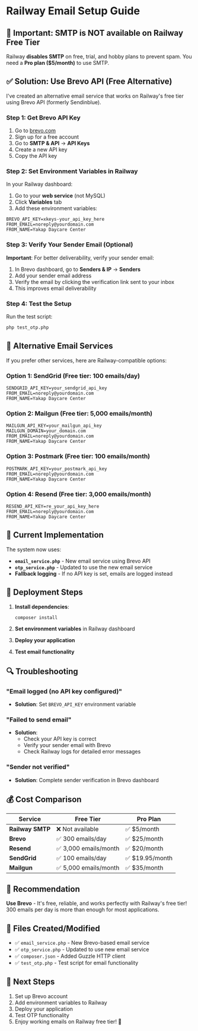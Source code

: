 # Railway Email Setup Guide

## 🚨 Important: SMTP is NOT available on Railway Free Tier

Railway **disables SMTP** on free, trial, and hobby plans to prevent spam. You need a **Pro plan ($5/month)** to use SMTP.

## ✅ Solution: Use Brevo API (Free Alternative)

I've created an alternative email service that works on Railway's free tier using Brevo API (formerly Sendinblue).

### Step 1: Get Brevo API Key

1. Go to [brevo.com](https://brevo.com)
2. Sign up for a free account
3. Go to **SMTP & API** → **API Keys**
4. Create a new API key
5. Copy the API key

### Step 2: Set Environment Variables in Railway

In your Railway dashboard:

1. Go to your **web service** (not MySQL)
2. Click **Variables** tab
3. Add these environment variables:

```
BREVO_API_KEY=xkeys-your_api_key_here
FROM_EMAIL=noreply@yourdomain.com
FROM_NAME=Yakap Daycare Center
```

### Step 3: Verify Your Sender Email (Optional)

**Important**: For better deliverability, verify your sender email:

1. In Brevo dashboard, go to **Senders & IP** → **Senders**
2. Add your sender email address
3. Verify the email by clicking the verification link sent to your inbox
4. This improves email deliverability

### Step 4: Test the Setup

Run the test script:

```bash
php test_otp.php
```

## 🔧 Alternative Email Services

If you prefer other services, here are Railway-compatible options:

### Option 1: SendGrid (Free tier: 100 emails/day)

```env
SENDGRID_API_KEY=your_sendgrid_api_key
FROM_EMAIL=noreply@yourdomain.com
FROM_NAME=Yakap Daycare Center
```

### Option 2: Mailgun (Free tier: 5,000 emails/month)

```env
MAILGUN_API_KEY=your_mailgun_api_key
MAILGUN_DOMAIN=your_domain.com
FROM_EMAIL=noreply@yourdomain.com
FROM_NAME=Yakap Daycare Center
```

### Option 3: Postmark (Free tier: 100 emails/month)

```env
POSTMARK_API_KEY=your_postmark_api_key
FROM_EMAIL=noreply@yourdomain.com
FROM_NAME=Yakap Daycare Center
```

### Option 4: Resend (Free tier: 3,000 emails/month)

```env
RESEND_API_KEY=re_your_api_key_here
FROM_EMAIL=noreply@yourdomain.com
FROM_NAME=Yakap Daycare Center
```

## 📧 Current Implementation

The system now uses:

- **`email_service.php`** - New email service using Brevo API
- **`otp_service.php`** - Updated to use the new email service
- **Fallback logging** - If no API key is set, emails are logged instead

## 🚀 Deployment Steps

1. **Install dependencies**:

   ```bash
   composer install
   ```

2. **Set environment variables** in Railway dashboard

3. **Deploy your application**

4. **Test email functionality**

## 🔍 Troubleshooting

### "Email logged (no API key configured)"

- **Solution**: Set `BREVO_API_KEY` environment variable

### "Failed to send email"

- **Solution**:
  - Check your API key is correct
  - Verify your sender email with Brevo
  - Check Railway logs for detailed error messages

### "Sender not verified"

- **Solution**: Complete sender verification in Brevo dashboard

## 💰 Cost Comparison

| Service          | Free Tier             | Pro Plan        |
| ---------------- | --------------------- | --------------- |
| **Railway SMTP** | ❌ Not available      | ✅ $5/month     |
| **Brevo**        | ✅ 300 emails/day     | ✅ $25/month    |
| **Resend**       | ✅ 3,000 emails/month | ✅ $20/month    |
| **SendGrid**     | ✅ 100 emails/day     | ✅ $19.95/month |
| **Mailgun**      | ✅ 5,000 emails/month | ✅ $35/month    |

## 🎯 Recommendation

**Use Brevo** - It's free, reliable, and works perfectly with Railway's free tier! 300 emails per day is more than enough for most applications.

## 📁 Files Created/Modified

- ✅ `email_service.php` - New Brevo-based email service
- ✅ `otp_service.php` - Updated to use new email service
- ✅ `composer.json` - Added Guzzle HTTP client
- ✅ `test_otp.php` - Test script for email functionality

## 🚀 Next Steps

1. Set up Brevo account
2. Add environment variables to Railway
3. Deploy your application
4. Test OTP functionality
5. Enjoy working emails on Railway free tier! 🎉
